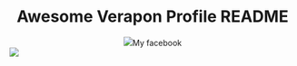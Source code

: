 <h1 align="center">Awesome Verapon Profile README</h1>
<div align="center">
    <img src="https://www.iconfinder.com/data/icons/capsocial-round/500/facebook-512.png">My facebook</img>
</div>
<img src="https://raw.githubusercontent.com/saadeghi/saadeghi/master/dino.gif"></img>